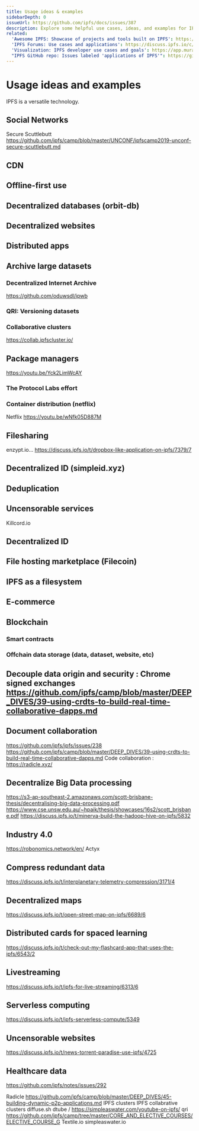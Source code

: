 ```yaml
---
title: Usage ideas & examples
sidebarDepth: 0
issueUrl: https://github.com/ipfs/docs/issues/387
description: Explore some helpful use cases, ideas, and examples for IPFS, the InterPlanetary File System.
related:
  'Awesome IPFS: Showcase of projects and tools built on IPFS': https://awesome.ipfs.io/
  'IPFS Forums: Use cases and applications': https://discuss.ipfs.io/c/ecosystem/applications-of-ipfs
  'Visualization: IPFS developer use cases and goals': https://app.mural.co/t/protocollabs6957/m/protocollabs6957/1564779785852/cf7669f3c1773508a811a3fa0eadfb99efb310bf
  "IPFS GitHub repo: Issues labeled 'applications of IPFS'": https://github.com/ipfs/ipfs/labels/applications%20of%20ipfs
---
```


# Usage ideas and examples

<ContentStatus />


IPFS is a versatile technology.

## Social Networks
Secure Scuttlebutt https://github.com/ipfs/camp/blob/master/UNCONF/ipfscamp2019-unconf-secure-scuttlebutt.md 

## CDN

## Offline-first use

## Decentralized databases (orbit-db)

## Decentralized websites

## Distributed apps

## Archive large datasets

### Decentralized Internet Archive
https://github.com/oduwsdl/ipwb

### QRI: Versioning datasets
### Collaborative clusters
https://collab.ipfscluster.io/

## Package managers
https://youtu.be/Yck2LimWcAY

### The Protocol Labs effort

### Container distribution (netflix)
Netflix https://youtu.be/wNfk05D887M 

## Filesharing
enzypt.io...
https://discuss.ipfs.io/t/dropbox-like-application-on-ipfs/7379/7

## Decentralized ID (simpleid.xyz)

## Deduplication

## Uncensorable services
Killcord.io

## Decentralized ID

## File hosting marketplace (Filecoin)

## IPFS as a filesystem

## E-commerce

## Blockchain
### Smart contracts
### Offchain data storage (data, dataset, website, etc)

## Decouple data origin and security : Chrome signed exchanges https://github.com/ipfs/camp/blob/master/DEEP_DIVES/39-using-crdts-to-build-real-time-collaborative-dapps.md 

## Document collaboration
https://github.com/ipfs/ipfs/issues/238
https://github.com/ipfs/camp/blob/master/DEEP_DIVES/39-using-crdts-to-build-real-time-collaborative-dapps.md
Code collaboration : https://radicle.xyz/

## Decentralize Big Data processing
https://s3-ap-southeast-2.amazonaws.com/scott-brisbane-thesis/decentralising-big-data-processing.pdf 
https://www.cse.unsw.edu.au/~hpaik/thesis/showcases/16s2/scott_brisbane.pdf
https://discuss.ipfs.io/t/minerva-build-the-hadoop-hive-on-ipfs/5832

## Industry 4.0
https://robonomics.network/en/
Actyx

## Compress redundant data
https://discuss.ipfs.io/t/interplanetary-telemetry-compression/3171/4

## Decentralized maps
https://discuss.ipfs.io/t/open-street-map-on-ipfs/6689/6

## Distributed cards for spaced learning
https://discuss.ipfs.io/t/check-out-my-flashcard-app-that-uses-the-ipfs/6543/2

## Livestreaming
https://discuss.ipfs.io/t/ipfs-for-live-streaming/6313/6

## Serverless computing
https://discuss.ipfs.io/t/ipfs-serverless-compute/5349

## Uncensorable websites
https://discuss.ipfs.io/t/news-torrent-paradise-use-ipfs/4725

## Healthcare data 
https://github.com/ipfs/notes/issues/292

Radicle https://github.com/ipfs/camp/blob/master/DEEP_DIVES/45-building-dynamic-p2p-applications.md
IPFS clusters
IPFS collabrative clusters
diffuse.sh
dtube / https://simpleaswater.com/youtube-on-ipfs/
qri https://github.com/ipfs/camp/tree/master/CORE_AND_ELECTIVE_COURSES/ELECTIVE_COURSE_G
Textile.io
simpleaswater.io
